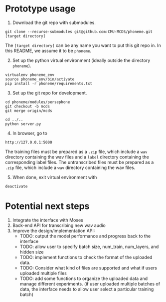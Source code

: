 # Prototype usage

1. Download the git repo with submodules.
```
git clone --recurse-submodules git@github.com:CMU-MCDS/phoneme.git [target directory]
```
The `[target directory]` can be any name you want to put this git repo in. In this README, we assume it to be `phoneme`.

2. Set up the python virtual environment (ideally outside the directory `phoneme`).
```
virtualenv phoneme_env
source phoneme_env/bin/activate
pip install -r phoneme/requirements.txt
```

3. Set up the git repo for development.
```
cd phoneme/modules/persephone
git checkout -b mcds
git merge origin/mcds

cd ../..
python server.py
```

4. In browser, go to
```
http://127.0.0.1:5000
```
The training files must be prepared as a `.zip` file, which include a `wav` directory containing the wav files and a `label` directory containing the corresponding label files.
The untranscribed files must be prepared as a `.zip` file, which include a `wav` directory containing the wav files.

5. When done, exit virtual environment with
```
deactivate
```

# Potential next steps
1) Integrate the interface with Moses
2) Back-end API for transcribing new wav audio
3) Improve the design/implementation API: 
	- TODO: output the model performance and progress back to the interface
	- TODO: allow user to specify batch size, num_train, num_layers, and hidden size 
	- TODO: implement functions to check the format of the uploaded data. 
	- TODO: Consider what kind of files are supported and what if users uploaded multiple files
	- TODO: add some functions to organize the uploaded data and manage different experiments. (if user uploaded multiple batches of data, the interface needs to allow user select a particular training batch)